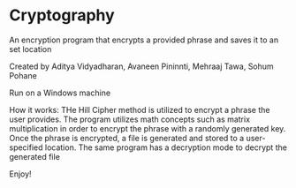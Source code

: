 # Cryptography
An encryption program that encrypts a provided phrase and saves it to an set location

Created by Aditya Vidyadharan, Avaneen Pininnti, Mehraaj Tawa, Sohum Pohane

Run on a Windows machine

How it works: THe Hill Cipher method is utilized to encrypt a phrase the user provides. The program utilizes math concepts such as matrix multiplication in order to encrypt the phrase with a randomly generated key. Once the phrase is encrypted, a file is generated and stored to a user-specified location. The same program has a decryption mode to decrypt the generated file

Enjoy!
